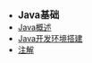 - <font style="font-weight:bold;font-size:17px;">Java基础</font>
- [Java概述](/编程开发/Java后端/Java基础/Java概述)
- [Java开发环境搭建](/编程开发/Java后端/Java基础/Java开发环境搭建)
- [注解](/编程开发/Java后端/Java基础/注解)

